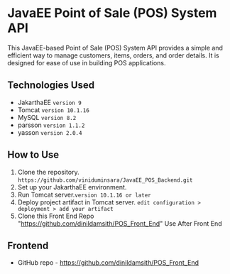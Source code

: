 # JavaEE Point of Sale (POS) System API

This JavaEE-based Point of Sale (POS) System API provides a simple and efficient way to manage customers, items, orders, and order details. It is designed for ease of use in building POS applications.

## Technologies Used

- JakarthaEE `version 9`
- Tomcat `version 10.1.16`
- MySQL `version 8.2`
- parsson `version 1.1.2`
- yasson `version 2.0.4`

## How to Use

1. Clone the repository. `https://github.com/viniduminsara/JavaEE_POS_Backend.git`
2. Set up your JakarthaEE environment.
3. Run Tomcat server.`version 10.1.16 or later`
4. Deploy project artifact in Tomcat server.
`edit configuration >  deployment > add your artifact`
5. Clone this Front End Repo "https://github.com/dinildamsith/POS_Front_End" Use After Front End

## Frontend
- GitHub repo - https://github.com/dinildamsith/POS_Front_End


